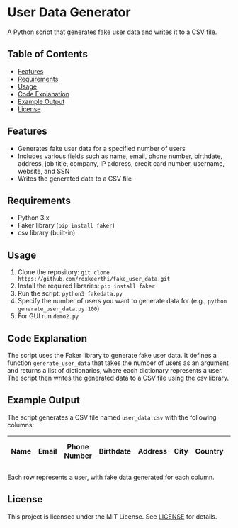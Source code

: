 # User Data Generator

A Python script that generates fake user data and writes it to a CSV file.

## Table of Contents

* [Features](#features)
* [Requirements](#requirements)
* [Usage](#usage)
* [Code Explanation](#code-explanation)
* [Example Output](#example-output)
* [License](#license)

## Features

* Generates fake user data for a specified number of users
* Includes various fields such as name, email, phone number, birthdate, address, job title, company, IP address, credit card number, username, website, and SSN
* Writes the generated data to a CSV file

## Requirements

* Python 3.x
* Faker library (`pip install faker`)
* csv library (built-in)

## Usage

1. Clone the repository: `git clone https://github.com/rdxkeerthi/fake_user_data.git`
2. Install the required libraries: `pip install faker`
3. Run the script: `python3 fakedata.py`
4. Specify the number of users you want to generate data for (e.g., `python generate_user_data.py 100`)
5. For GUI run `demo2.py`

## Code Explanation

The script uses the Faker library to generate fake user data. It defines a function `generate_user_data` that takes the number of users as an argument and returns a list of dictionaries, where each dictionary represents a user. The script then writes the generated data to a CSV file using the csv library.

## Example Output

The script generates a CSV file named `user_data.csv` with the following columns:

| Name | Email | Phone Number | Birthdate | Address | City | Country | ZIP Code | Job Title | Company | IP Address | Credit Card Number | Username | Website | SSN |
| ---| --- | --- | --- | --- | --- | --- | --- | --- | --- | --- | --- | --- | --- | --- |

Each row represents a user, with fake data generated for each column.

## License

This project is licensed under the MIT License. See [LICENSE](LICENSE) for details.
